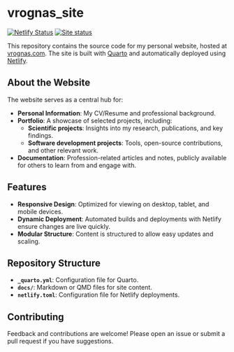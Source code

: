 # vrognas_site

[![Netlify Status](https://api.netlify.com/api/v1/badges/6d9ad640-566a-4eb4-af99-9f47b519a3a6/deploy-status)](https://app.netlify.com/sites/vrognas/deploys)
[![Site status](https://img.shields.io/uptimerobot/status/m800397639-54a2e31651b9fd58c55556a9?label=vrognas.com)](https://stats.uptimerobot.com/8Pu4pG2KuM)

This repository contains the source code for my personal website, hosted at [vrognas.com](https://vrognas.com/). The site is built with [Quarto](https://quarto.org/) and automatically deployed using [Netlify](https://www.netlify.com/).

## About the Website

The website serves as a central hub for:

- **Personal Information**: My CV/Resume and professional background.
- **Portfolio**: A showcase of selected projects, including:
  - **Scientific projects**: Insights into my research, publications, and key findings.
  - **Software development projects**: Tools, open-source contributions, and other relevant work.
- **Documentation**: Profession-related articles and notes, publicly available for others to learn from and engage with.

## Features

- **Responsive Design**: Optimized for viewing on desktop, tablet, and mobile devices.
- **Dynamic Deployment**: Automated builds and deployments with Netlify ensure changes are live quickly.
- **Modular Structure**: Content is structured to allow easy updates and scaling.

## Repository Structure

- **`_quarto.yml`**: Configuration file for Quarto.
- **`docs/`**: Markdown or QMD files for site content.
- **`netlify.toml`**: Configuration file for Netlify deployments.

## Contributing

Feedback and contributions are welcome! Please open an issue or submit a pull request if you have suggestions.
